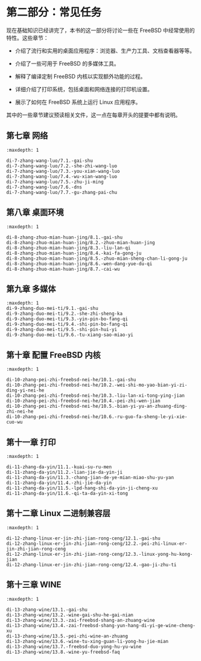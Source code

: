 # 第二部分：常见任务

现在基础知识已经讲完了，本书的这一部分将讨论一些在 FreeBSD 中经常使用的特性。这些章节：

- 介绍了流行和实用的桌面应用程序：浏览器、生产力工具、文档查看器等等。

- 介绍了一些可用于 FreeBSD 的多媒体工具。

- 解释了编译定制 FreeBSD 内核以实现额外功能的过程。

- 详细介绍了打印系统，包括桌面和网络连接的打印机设置。

- 展示了如何在 FreeBSD 系统上运行 Linux 应用程序。

其中的一些章节建议预读相关文件，这一点在每章开头的提要中都有说明。


## 第七章 网络
```toc
:maxdepth: 1

di-7-zhang-wang-luo/7.1.-gai-shu
di-7-zhang-wang-luo/7.2.-she-zhi-wang-luo
di-7-zhang-wang-luo/7.3.-you-xian-wang-luo
di-7-zhang-wang-luo/7.4.-wu-xian-wang-luo
di-7-zhang-wang-luo/7.5.-zhu-ji-ming
di-7-zhang-wang-luo/7.6.-dns
di-7-zhang-wang-luo/7.7.-gu-zhang-pai-chu
```
## 第八章 桌面环境
```toc
:maxdepth: 1

di-8-zhang-zhuo-mian-huan-jing/8.1.-gai-shu
di-8-zhang-zhuo-mian-huan-jing/8.2.-zhuo-mian-huan-jing
di-8-zhang-zhuo-mian-huan-jing/8.3.-liu-lan-qi
di-8-zhang-zhuo-mian-huan-jing/8.4.-kai-fa-gong-ju
di-8-zhang-zhuo-mian-huan-jing/8.5.-zhuo-mian-sheng-chan-li-gong-ju
di-8-zhang-zhuo-mian-huan-jing/8.6.-wen-dang-yue-du-qi
di-8-zhang-zhuo-mian-huan-jing/8.7.-cai-wu
```

## 第九章 多媒体
```toc
:maxdepth: 1
di-9-zhang-duo-mei-ti/9.1.-gai-shu
di-9-zhang-duo-mei-ti/9.2.-she-zhi-sheng-ka
di-9-zhang-duo-mei-ti/9.3.-yin-pin-bo-fang-qi
di-9-zhang-duo-mei-ti/9.4.-shi-pin-bo-fang-qi
di-9-zhang-duo-mei-ti/9.5.-shi-pin-hui-yi
di-9-zhang-duo-mei-ti/9.6.-tu-xiang-sao-miao-yi
```

## 第十章 配置 FreeBSD 内核
```toc
:maxdepth: 1

di-10-zhang-pei-zhi-freebsd-nei-he/10.1.-gai-shu
di-10-zhang-pei-zhi-freebsd-nei-he/10.2.-wei-shi-mo-yao-bian-yi-zi-ding-yi-nei-he
di-10-zhang-pei-zhi-freebsd-nei-he/10.3.-liu-lan-xi-tong-ying-jian
di-10-zhang-pei-zhi-freebsd-nei-he/10.4.-pei-zhi-wen-jian
di-10-zhang-pei-zhi-freebsd-nei-he/10.5.-bian-yi-yu-an-zhuang-ding-zhi-nei-he
di-10-zhang-pei-zhi-freebsd-nei-he/10.6.-ru-guo-fa-sheng-le-yi-xie-cuo-wu
```
## 第十一章 打印
```toc
:maxdepth: 1

di-11-zhang-da-yin/11.1.-kuai-su-ru-men
di-11-zhang-da-yin/11.2.-lian-jie-da-yin-ji
di-11-zhang-da-yin/11.3.-chang-jian-de-ye-mian-miao-shu-yu-yan
di-11-zhang-da-yin/11.4.-zhi-jie-da-yin
di-11-zhang-da-yin/11.5.-lpd-hang-shi-da-yin-ji-cheng-xu
di-11-zhang-da-yin/11.6.-qi-ta-da-yin-xi-tong
```
## 第十二章 Linux 二进制兼容层
```toc
:maxdepth: 1

di-12-zhang-linux-er-jin-zhi-jian-rong-ceng/12.1.-gai-shu
di-12-zhang-linux-er-jin-zhi-jian-rong-ceng/12.2.-pei-zhi-linux-er-jin-zhi-jian-rong-ceng
di-12-zhang-linux-er-jin-zhi-jian-rong-ceng/12.3.-linux-yong-hu-kong-jian
di-12-zhang-linux-er-jin-zhi-jian-rong-ceng/12.4.-gao-ji-zhu-ti
```
## 第十三章 WINE
```toc
:maxdepth: 1

di-13-zhang-wine/13.1.-gai-shu
di-13-zhang-wine/13.2.-wine-gai-shu-he-gai-nian
di-13-zhang-wine/13.3.-zai-freebsd-shang-an-zhuang-wine
di-13-zhang-wine/13.4.-zai-freebsd-shang-yun-hang-di-yi-ge-wine-cheng-xu
di-13-zhang-wine/13.5.-pei-zhi-wine-an-zhuang
di-13-zhang-wine/13.6.-wine-tu-xing-guan-li-yong-hu-jie-mian
di-13-zhang-wine/13.7.-freebsd-duo-yong-hu-yu-wine
di-13-zhang-wine/13.8.-wine-yu-freebsd-faq

```